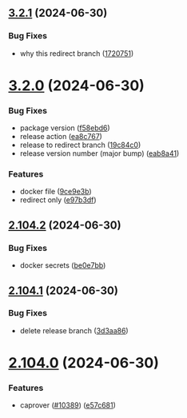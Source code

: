 ## [3.2.1](https://github.com/EddieHubCommunity/BioDrop/compare/v3.2.0...v3.2.1) (2024-06-30)


### Bug Fixes

* why this redirect branch ([1720751](https://github.com/EddieHubCommunity/BioDrop/commit/1720751568246538662be4bfe70531dacddee1db))



# [3.2.0](https://github.com/EddieHubCommunity/BioDrop/compare/v2.104.2...v3.2.0) (2024-06-30)


### Bug Fixes

* package version ([f58ebd6](https://github.com/EddieHubCommunity/BioDrop/commit/f58ebd65251a3a5f93ed7f27d6bf696e28c2825a))
* release action ([ea8c767](https://github.com/EddieHubCommunity/BioDrop/commit/ea8c7671873c1b0e7afd578ff0a13b10ec268ab0))
* release to redirect branch ([19c84c0](https://github.com/EddieHubCommunity/BioDrop/commit/19c84c02957fce36f97d410040d924d20a83bef7))
* release version number (major bump) ([eab8a41](https://github.com/EddieHubCommunity/BioDrop/commit/eab8a41ceb6e6dcd57f293f49328360033c12347))


### Features

* docker file ([9ce9e3b](https://github.com/EddieHubCommunity/BioDrop/commit/9ce9e3b2473d012f270561e1c7bfae6655d9866a))
* redirect only ([e97b3df](https://github.com/EddieHubCommunity/BioDrop/commit/e97b3df6c12af1e39bd2272b6c19c384d43e948f))



## [2.104.2](https://github.com/EddieHubCommunity/BioDrop/compare/v2.104.1...v2.104.2) (2024-06-30)


### Bug Fixes

* docker secrets ([be0e7bb](https://github.com/EddieHubCommunity/BioDrop/commit/be0e7bb430f95e0693cd290a332a244c273b3eee))



## [2.104.1](https://github.com/EddieHubCommunity/BioDrop/compare/v2.104.0...v2.104.1) (2024-06-30)


### Bug Fixes

* delete release branch ([3d3aa86](https://github.com/EddieHubCommunity/BioDrop/commit/3d3aa867880d9fcb0c72756ff51c1b66d176fdea))



# [2.104.0](https://github.com/EddieHubCommunity/BioDrop/compare/v2.103.1...v2.104.0) (2024-06-30)


### Features

* caprover ([#10389](https://github.com/EddieHubCommunity/BioDrop/issues/10389)) ([e57c681](https://github.com/EddieHubCommunity/BioDrop/commit/e57c681fc966dbd96c8ed0b37d522b8093d014e1))



